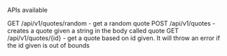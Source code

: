 APIs available

GET /api/v1/quotes/random - get a random quote
POST /api/v1/quotes - creates a quote given a string in the body called quote
GET /api/v1/quotes/{id} - get a quote based on id given. It will throw an error if the id given is out of bounds
